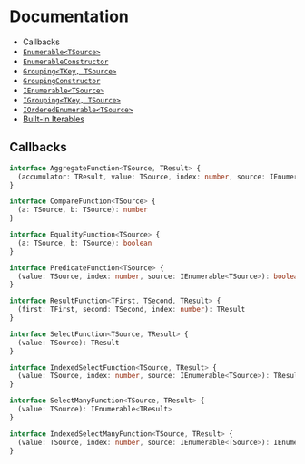 # Documentation

* Callbacks
* [`Enumerable<TSource>`](Enumerable.md)
* [`EnumerableConstructor`](EnumerableConstructor.md)
* [`Grouping<TKey, TSource>`](Grouping.md)
* [`GroupingConstructor`](GroupingConstructor.md)
* [`IEnumerable<TSource>`](IEnumerable.md)
* [`IGrouping<TKey, TSource>`](IGrouping.md)
* [`IOrderedEnumerable<TSource>`](IOrderedEnumerable.md)
* [Built-in Iterables](iterables.md)

## Callbacks

```ts
interface AggregateFunction<TSource, TResult> {
  (accumulator: TResult, value: TSource, index: number, source: IEnumerable<TSource>): TResult
}

interface CompareFunction<TSource> {
  (a: TSource, b: TSource): number
}

interface EqualityFunction<TSource> {
  (a: TSource, b: TSource): boolean
}

interface PredicateFunction<TSource> {
  (value: TSource, index: number, source: IEnumerable<TSource>): boolean
}

interface ResultFunction<TFirst, TSecond, TResult> {
  (first: TFirst, second: TSecond, index: number): TResult
}

interface SelectFunction<TSource, TResult> {
  (value: TSource): TResult
}

interface IndexedSelectFunction<TSource, TResult> {
  (value: TSource, index: number, source: IEnumerable<TSource>): TResult
}

interface SelectManyFunction<TSource, TResult> {
  (value: TSource): IEnumerable<TResult>
}

interface IndexedSelectManyFunction<TSource, TResult> {
  (value: TSource, index: number, source: IEnumerable<TSource>): IEnumerable<TResult>
}
```
